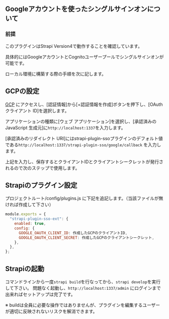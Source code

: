 ## Googleアカウントを使ったシングルサインオンについて

### 前提

このプラグインはStrapi Version4で動作することを確認しています。

具体的にはGoogleアカウントとCognitoユーザープールでシングルサインオンが可能です。

ローカル環境に構築する際の手順を次に記します。

## GCPの設定

[GCP](https://console.developers.google.com/) にアクセスし、[認証情報]から[+認証情報を作成]ボタンを押下し、[OAuth クライアント ID]を選択します。

アプリケーションの種類に[ウェブ アプリケーション]を選択し、[承認済みの JavaScript 生成元]に`http://localhost:1337`を入力します。

[承認済みのリダイレクト URI]にはstrapi-plugin-ssoプラグインのデフォルト値である`http://localhost:1337/strapi-plugin-sso/google/callback` を入力します。

上記を入力し、保存するとクライアントIDとクライアントシークレットが発行されるので次のステップで使用します。

## Strapiのプラグイン設定

プロジェクトルート/config/plugins.js に下記を追記します。（当該ファイルが無ければ作成して下さい）

```javascript
module.exports = {
  "strapi-plugin-sso-ext": {
    enabled: true,
    config: {
      GOOGLE_OAUTH_CLIENT_ID: 作成したGCPのクライアントID,
      GOOGLE_OAUTH_CLIENT_SECRET: 作成したGCPのクライアントシークレット,
    },
  },
};
```

## Strapiの起動

コマンドラインから一度`strapi build`を行なってから、`strapi develop`を実行して下さい。
問題なく起動し、`http://localhost:1337/admin` にログインまで出来ればセットアップは完了です。

※ buildは全員に必要な操作ではありませんが、プラグインを編集するユーザーが適切に反映されないリスクを解消できます。
